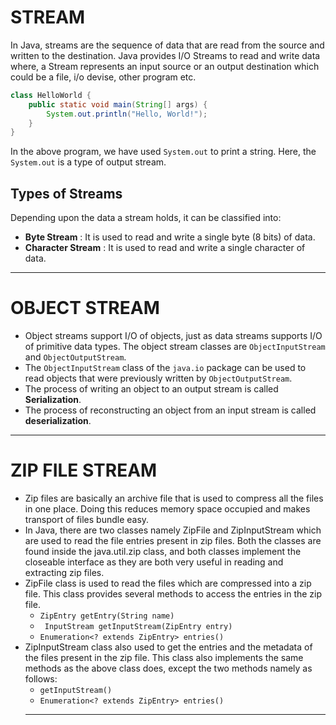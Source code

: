 
# STREAM

In Java, streams are the sequence of data that are read from the source and written to the destination. Java provides I/O Streams to read and write data where, a Stream represents an input source or an output destination which could be a file, i/o devise, other program etc.

```java
class HelloWorld {
    public static void main(String[] args) {
        System.out.println("Hello, World!"); 
    }
}
```
In the above program, we have used `System.out` to print a string. Here, the `System.out` is a type of output stream.

## Types of Streams 
Depending upon the data a stream holds, it can be classified into:

* __Byte Stream__ : It is used to read and write a single byte (8 bits) of data.
* __Character Stream__ : It is used to read and write a single character of data.

---
# OBJECT STREAM
* Object streams support I/O of objects, just as data streams supports I/O of primitive data types. The object stream classes are `ObjectInputStream` and `ObjectOutputStream`.<br>
* The `ObjectInputStream` class of the `java.io` package can be used to read objects that were previously written by `ObjectOutputStream`.<br>
* The process of writing an object to an output stream is called __Serialization__.<br>
* The process of reconstructing an object from an input stream is called __deserialization__.

---
# ZIP FILE STREAM
* Zip files are basically an archive file that is used to compress all the files in one place. Doing this reduces memory space occupied and makes transport of files bundle easy.
* In Java, there are two classes namely ZipFile and ZipInputStream which are used to read the file entries present in zip files. Both the classes are found inside the java.util.zip class, and both classes implement the closeable interface as they are both very useful in reading and extracting zip files.
* ZipFile class is used to read the files which are compressed into a zip file. This class provides several methods to access the entries in the zip file.
  * `ZipEntry getEntry(String name)`
  * ` InputStream getInputStream(ZipEntry entry)`
  * `Enumeration<? extends ZipEntry> entries()`
* ZipInputStream class also used to get the entries and the metadata of the files present in the zip file. This class also implements the same methods as the above class does, except the two methods namely as follows:
  * `getInputStream()`
  * `Enumeration<? extends ZipEntry> entries()`
  ---
